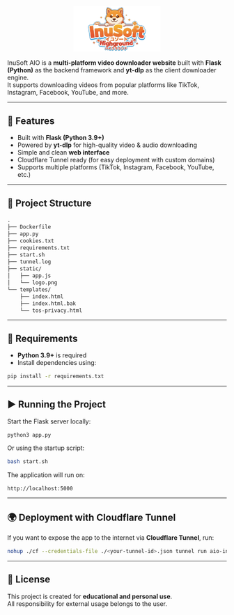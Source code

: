 <p align="center">
  <img src="static/logo.png" alt="InuSoft Logo" width="200"/>
</p>

InuSoft AIO is a **multi-platform video downloader website** built with **Flask (Python)** as the backend framework and **yt-dlp** as the client downloader engine.  
It supports downloading videos from popular platforms like TikTok, Instagram, Facebook, YouTube, and more.

---

## 🚀 Features
- Built with **Flask (Python 3.9+)**
- Powered by **yt-dlp** for high-quality video & audio downloading
- Simple and clean **web interface**
- Cloudflare Tunnel ready (for easy deployment with custom domains)
- Supports multiple platforms (TikTok, Instagram, Facebook, YouTube, etc.)

---

## 📂 Project Structure

```
.
├── Dockerfile
├── app.py
├── cookies.txt
├── requirements.txt
├── start.sh
├── tunnel.log
├── static/
│   ├── app.js
│   └── logo.png
└── templates/
    ├── index.html
    ├── index.html.bak
    └── tos-privacy.html
```

---

## 🔧 Requirements

- **Python 3.9+** is required
- Install dependencies using:

```bash
pip install -r requirements.txt
```

---

## ▶️ Running the Project

Start the Flask server locally:

```bash
python3 app.py
```

Or using the startup script:

```bash
bash start.sh
```

The application will run on:

```
http://localhost:5000
```

---

## 🌍 Deployment with Cloudflare Tunnel

If you want to expose the app to the internet via **Cloudflare Tunnel**, run:

```bash
nohup ./cf --credentials-file ./<your-tunnel-id>.json tunnel run aio-inusoft --url http://localhost:3014 > tunnel.log 2>&1 &
```

---

## 📜 License
This project is created for **educational and personal use**.  
All responsibility for external usage belongs to the user.
